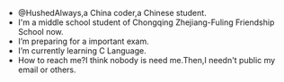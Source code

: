- @HushedAlways,a China coder,a Chinese student.
- I'm a middle school student of Chongqing Zhejiang-Fuling Friendship School now.
- I’m preparing for a important exam.
- I’m currently learning C Language.
- How to reach me?I think nobody is need me.Then,I needn't public my email or others.

<!---
HushedAlways/HushedAlways is a ✨ special ✨ repository because its `README.md` (this file) appears on your GitHub profile.
You can click the Preview link to take a look at your changes.
--->

